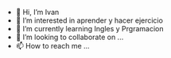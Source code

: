 - 👋 Hi, I’m Ivan
- 👀 I’m interested in aprender y hacer ejercicio
- 🌱 I’m currently learning Ingles y Prgramacion
- 💞️ I’m looking to collaborate on ...
- 📫 How to reach me ...

<!---
ITerrible14/ITerrible14 is a ✨ special ✨ repository because its `README.md` (this file) appears on your GitHub profile.
You can click the Preview link to take a look at your changes.
--->
